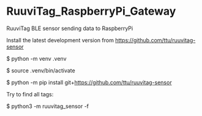 # RuuviTag_RaspberryPi_Gateway
RuuviTag BLE sensor sending data to RaspberryPi



Install the latest development version from https://github.com/ttu/ruuvitag-sensor

$ python -m venv .venv

$ source .venv/bin/activate

$ python -m pip install git+https://github.com/ttu/ruuvitag-sensor


Try to find all tags:

$ python3 -m ruuvitag_sensor -f
